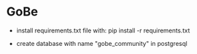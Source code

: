 # GoBe

- install requirements.txt file with:
    pip install -r requirements.txt
 
- create database with name "gobe_community" in postgresql
